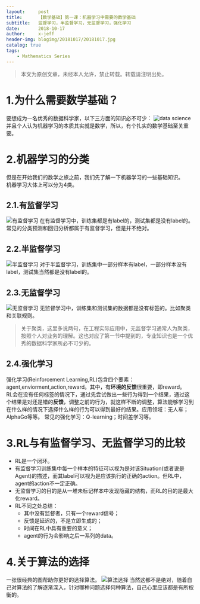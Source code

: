 ```yaml
---
layout:     post
title:      【数学基础】第一课：机器学习中需要的数学基础
subtitle:   监督学习，半监督学习，无监督学习，强化学习
date:       2018-10-17
author:     x-jeff
header-img: blogimg/20181017/20181017.jpg
catalog: true
tags:
    - Mathematics Series
---  
```

>本文为原创文章，未经本人允许，禁止转载。转载请注明出处。

# 1.为什么需要数学基础？
要想成为一名优秀的数据科学家，以下三方面的知识必不可少：
![data science](https://ws3.sinaimg.cn/large/006tNbRwly1fwcqgbyzalj30xc0t44id.jpg)
并且个人认为机器学习的本质其实就是数学，所以，有个扎实的数学基础至关重要。
# 2.机器学习的分类

但是在开始我们的数学之旅之前，我们先了解一下机器学习的一些基础知识。  
机器学习大体上可以分为4类。
## 2.1.有监督学习
![有监督学习](https://ws4.sinaimg.cn/large/006tNbRwly1fwds8c16wdj31kw0ovn3i.jpg)
在有监督学习中，训练集都是有label的，测试集都是没有label的。常见的分类预测和回归分析都属于有监督学习，但是并不绝对。
## 2.2.半监督学习
![半监督学习](https://ws3.sinaimg.cn/large/006tNbRwly1fwdsarjyzkj31kw0pkafx.jpg)
对于半监督学习，训练集中一部分样本有label，一部分样本没有label，测试集当然都是没有label的。
## 2.3.无监督学习
![无监督学习](https://ws4.sinaimg.cn/large/006tNbRwly1fwdsc20dmqj31kw0o0gri.jpg)
无监督学习中，训练集和测试集的数据都是没有标签的。比如聚类和关联规则。
>关于聚类，这里多说两句，在工程实际应用中，无监督学习通常人为聚类，按照个人对业务的理解。这也对应了第一节中提到的，专业知识也是一个优秀的数据科学家所必不可少的。

## 2.4.强化学习
强化学习(Reinforcement Learning,RL)包含四个要素：agent,enviorment,action,reward。其中，有**环境的反馈**很重要，即reward。  
RL会在没有任何标签的情况下，通过先尝试做出一些行为得到一个结果，通过这个结果是对还是错的**反馈**，调整之前的行为，就这样不断的调整，算法能够学习到在什么样的情况下选择什么样的行为可以得到最好的结果。应用领域：无人车；AlphaGo等等。
常见的强化学习：Q-learning；时间差学习等。

# 3.RL与有监督学习、无监督学习的比较
* RL是一个闭环。
* 有监督学习训练集中每一个样本的特征可以视为是对该Situation(或者说是Agent)的描述，而其label可以视为是应该执行的正确的action。但RL中，agent的action不一定正确。
* 无监督学习的目的是从一堆未标记样本中发现隐藏的结构，而RL的目的是最大化reward。
* RL不同之处总结：
	* 其中没有监督者，只有一个reward信号；
	* 反馈是延迟的，不是立即生成的；
	* 时间在RL中具有重要的意义；
	* agent的行为会影响之后一系列的data。

# 4.关于算法的选择
一张很经典的图帮助你更好的选择算法。
![算法选择](https://ws2.sinaimg.cn/large/006tNbRwly1fwdsfoyecej31kk0v61ky.jpg)
当然这都不是绝对，随着自己对算法的了解逐渐深入，针对哪种问题选择何种算法，自己心里应该都是有所权衡的。